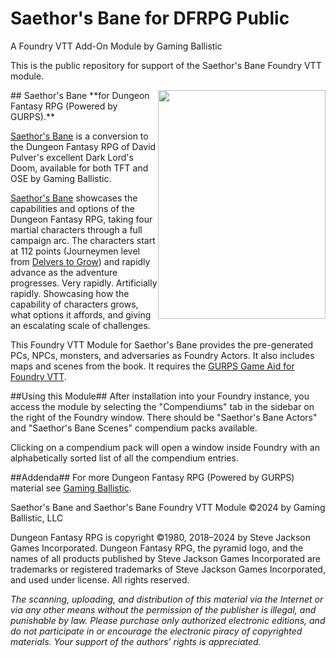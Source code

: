 # Saethor's Bane for DFRPG Public
A Foundry VTT Add-On Module by Gaming Ballistic

This is the public repository for support of the Saethor's Bane Foundry VTT module.

<img alt="" height="366" src="https://gamingballistic.com/wp-content/uploads/2024/05/Foundry-VTT-Module-Hero-Image.jpg" style="float: right;" width="268">
## Saethor's Bane
**for Dungeon Fantasy RPG (Powered by GURPS).**


[Saethor's Bane](https://gaming-ballistic.myshopify.com/products/saethors-bane?utm_source=copyToPasteBoard&amp;utm_medium=product-links&amp;utm_content=web) is a conversion to the Dungeon Fantasy RPG of David Pulver's excellent Dark Lord's Doom, available for both TFT and OSE by Gaming Ballistic.

[Saethor's Bane](https://gaming-ballistic.myshopify.com/products/saethors-bane?utm_source=copyToPasteBoard&amp;utm_medium=product-links&amp;utm_content=web) showcases the capabilities and options of the Dungeon Fantasy RPG, taking four martial characters through a full campaign arc. The characters start at 112 points (Journeymen level from [Delvers to Grow](https://gaming-ballistic.myshopify.com/collections/all-products/products/preview-pdf-delvers-to-grow-core-book?_pos=21&amp;_fid=a774f09f8&amp;_ss=c)) and rapidly advance as the adventure progresses. Very rapidly. Artificially rapidly. Showcasing how the capability of characters grows, what options it affords, and giving an escalating scale of challenges.

This Foundry VTT Module for Saethor's Bane provides the pre-generated PCs, NPCs, monsters, and adversaries as Foundry Actors. It also includes maps and scenes from the book.  It requires the [GURPS Game Aid for Foundry VTT](https://foundryvtt.com/packages/gurps).

##Using this Module##
After installation into your Foundry instance, you access the module by selecting the "Compendiums" tab in the sidebar on the right of the Foundry window. There should be  "Saethor's Bane Actors" and "Saethor's Bane Scenes" compendium packs available.

Clicking on a compendium pack will open a window inside Foundry with an alphabetically sorted list of all the compendium entries.

##Addenda##
For more Dungeon Fantasy RPG (Powered by GURPS) material see [Gaming Ballistic](https://gaming-ballistic.myshopify.com/collections/all-products?filter.p.m.my_fields.collection=Dungeon+Fantasy+RPG+%28Powered+by+GURPS%29&amp;sort_by=title-ascending).

Saethor's Bane and Saethor's Bane Foundry VTT Module ©2024 by Gaming Ballistic, LLC

Dungeon Fantasy RPG is copyright ©1980, 2018–2024 by Steve Jackson Games Incorporated. Dungeon Fantasy RPG, the pyramid logo, and the names of all products published by Steve Jackson Games Incorporated are trademarks or registered trademarks of Steve Jackson Games Incorporated, and used under license. All rights reserved.

*The scanning, uploading, and distribution of this material via the Internet or via any other means without the permission of the publisher is illegal, and punishable by law. Please purchase only authorized electronic editions, and do not participate in or encourage the electronic piracy of copyrighted materials. Your support of the authors’ rights is appreciated.*


